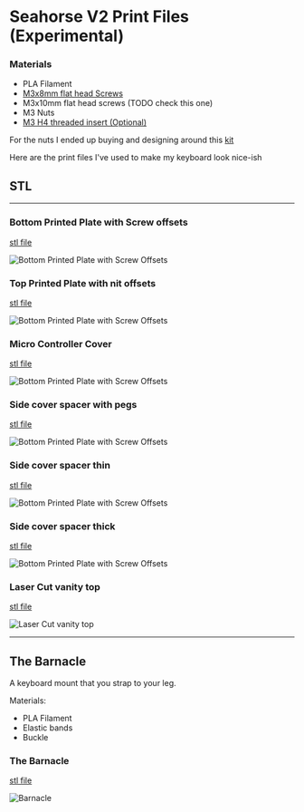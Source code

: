 # Seahorse V2 Print Files (Experimental)

### Materials
- PLA Filament 
- [M3x8mm flat head Screws](https://www.amazon.com/gp/product/B01N95QH4Y/ref=ppx_yo_dt_b_search_asin_title?ie=UTF8&th=1)
- M3x10mm flat head screws (TODO check this one)
- M3 Nuts
- [M3 H4 threaded insert (Optional)](https://www.amazon.com/gp/product/B0B46YBNV4/ref=ppx_yo_dt_b_search_asin_title?ie=UTF8&psc=1)

For the nuts I ended up buying and designing around this [kit](https://www.amazon.com/gp/product/B08N5XDHMW/ref=ppx_yo_dt_b_search_asin_title?ie=UTF8&psc=1)

Here are the print files I've used to make my keyboard look nice-ish

## STL

---

### Bottom Printed Plate with Screw offsets

[stl file](./bottom_print_plate_counter_sink_screw.stl)

![Bottom Printed Plate with Screw Offsets](/photos/seahorse_v2_print_photos/bottom_print_plate_with_screw_offset.png)

### Top Printed Plate with nit offsets

[stl file](./top_printed_plate_with_nut_holes.stl)

![Bottom Printed Plate with Screw Offsets](/photos/seahorse_v2_print_photos/top_printed_plate_with_nut_insert.png)

### Micro Controller Cover

[stl file](./micro_controller_cover.stl)

![Bottom Printed Plate with Screw Offsets](/photos/seahorse_v2_print_photos/micro_controller_cover.png)

### Side cover spacer with pegs

[stl file](./side_cover_spacer_with_pegs.stl)

![Bottom Printed Plate with Screw Offsets](/photos/seahorse_v2_print_photos/side_cover_spacer%20_with_pegs.png)

### Side cover spacer thin

[stl file](./side_plate_spacer_slim.stl)

![Bottom Printed Plate with Screw Offsets](/photos/seahorse_v2_print_photos/side_plate_spacer_slim.png)

### Side cover spacer thick

[stl file](./side_plate_spacer_thick.stl)

![Bottom Printed Plate with Screw Offsets](/photos/seahorse_v2_print_photos/side_plate_spacer_thick.png)

### Laser Cut vanity top

[stl file](./updated_vanity_cover.svg)

![Laser Cut vanity top](/photos/seahorse_v2_print_photos/vanity_cover.png)

---
## The Barnacle 

A keyboard mount that you strap to your leg.

Materials:
- PLA Filament 
- Elastic bands
- Buckle

### The Barnacle

[stl file](./barnicle.stl)

![Barnacle](/photos/seahorse_v2_print_photos/barnacle.png)